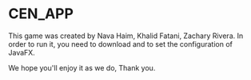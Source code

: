 # CEN_APP
This game was created by Nava Haim, Khalid Fatani, Zachary Rivera. 
In order to run it, you need to download and to set the configuration of JavaFX. 

We hope you'll enjoy it as we do, 
Thank you. 
